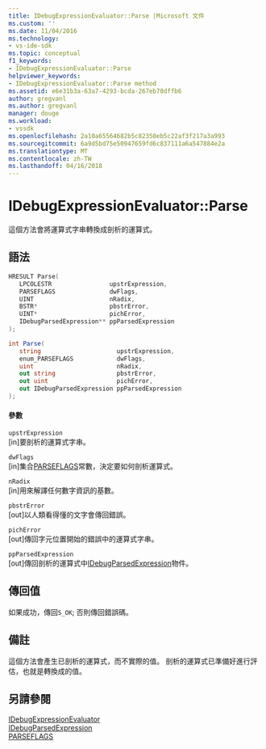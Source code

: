 ```yaml
---
title: IDebugExpressionEvaluator::Parse |Microsoft 文件
ms.custom: ''
ms.date: 11/04/2016
ms.technology:
- vs-ide-sdk
ms.topic: conceptual
f1_keywords:
- IDebugExpressionEvaluator::Parse
helpviewer_keywords:
- IDebugExpressionEvaluator::Parse method
ms.assetid: e6e31b3a-63a7-4293-bcda-267eb78dffb6
author: gregvanl
ms.author: gregvanl
manager: douge
ms.workload:
- vssdk
ms.openlocfilehash: 2a10a65564682b5c82350eb5c22af3f217a3a993
ms.sourcegitcommit: 6a9d5bd75e50947659fd6c837111a6a547884e2a
ms.translationtype: MT
ms.contentlocale: zh-TW
ms.lasthandoff: 04/16/2018
---
```

# <a name="idebugexpressionevaluatorparse"></a>IDebugExpressionEvaluator::Parse
這個方法會將運算式字串轉換成剖析的運算式。  
  
## <a name="syntax"></a>語法  
  
```cpp  
HRESULT Parse(   
   LPCOLESTR                upstrExpression,  
   PARSEFLAGS               dwFlags,  
   UINT                     nRadix,  
   BSTR*                    pbstrError,  
   UINT*                    pichError,  
   IDebugParsedExpression** ppParsedExpression  
);  
```  
  
```csharp  
int Parse(  
   string                     upstrExpression,   
   enum_PARSEFLAGS            dwFlags,   
   uint                       nRadix,   
   out string                 pbstrError,   
   out uint                   pichError,   
   out IDebugParsedExpression ppParsedExpression  
);  
```  
  
#### <a name="parameters"></a>參數  
 `upstrExpression`  
 [in]要剖析的運算式字串。  
  
 `dwFlags`  
 [in]集合[PARSEFLAGS](../../../extensibility/debugger/reference/parseflags.md)常數，決定要如何剖析運算式。  
  
 `nRadix`  
 [in]用來解譯任何數字資訊的基數。  
  
 `pbstrError`  
 [out]以人類看得懂的文字會傳回錯誤。  
  
 `pichError`  
 [out]傳回字元位置開始的錯誤中的運算式字串。  
  
 `ppParsedExpression`  
 [out]傳回剖析的運算式中[IDebugParsedExpression](../../../extensibility/debugger/reference/idebugparsedexpression.md)物件。  
  
## <a name="return-value"></a>傳回值  
 如果成功，傳回`S_OK`; 否則傳回錯誤碼。  
  
## <a name="remarks"></a>備註  
 這個方法會產生已剖析的運算式，而不實際的值。 剖析的運算式已準備好進行評估，也就是轉換成的值。  
  
## <a name="see-also"></a>另請參閱  
 [IDebugExpressionEvaluator](../../../extensibility/debugger/reference/idebugexpressionevaluator.md)   
 [IDebugParsedExpression](../../../extensibility/debugger/reference/idebugparsedexpression.md)   
 [PARSEFLAGS](../../../extensibility/debugger/reference/parseflags.md)